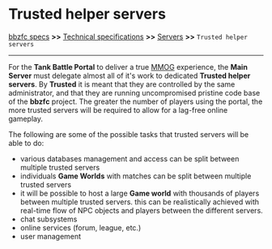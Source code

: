 # Trusted helper servers

[bbzfc specs](../bbzfc_specs.md) **>>** [Technical specifications](technical_specifications.md) **>>** [Servers](servers.md) **>>** `Trusted helper servers`

---

For the **Tank Battle Portal** to deliver a true
[MMOG](https://en.wikipedia.org/wiki/Massively_multiplayer_online_game) experience, the **Main Server** must delegate
almost all of it's work to dedicated **Trusted helper servers**. By **Trusted** it is meant that they are
controlled by the same administrator, and that they are running uncompromised pristine code base of the **bbzfc**
project. The greater the number of players using the portal, the more trusted servers will be required to allow
for a lag-free online gameplay.

The following are some of the possible tasks that trusted servers will be able to do:

- various databases management and access can be split between multiple trusted servers
- individuals **Game Worlds** with matches can be split between multiple trusted servers
- it will be possible to host a large **Game world** with thousands of players between multiple trusted servers.
this can be realistically achieved with real-time flow of NPC objects and players between the different servers.
- chat subsystems
- online services (forum, league, etc.)
- user management
